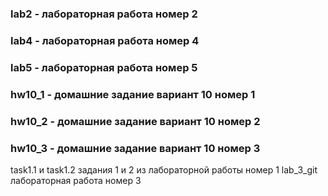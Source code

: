 ### lab2 - лабораторная работа номер 2 
### lab4 - лабораторная работа номер 4 
### lab5 - лабораторная работа номер 5 
### hw10_1 - домашние задание вариант 10 номер 1 
### hw10_2 - домашние задание вариант 10 номер 2
### hw10_3 - домашние задание вариант 10 номер 3


task1.1 и task1.2 задания 1 и 2 из лабораторной работы номер 1
lab_3_git лабораторная работа номер 3 

